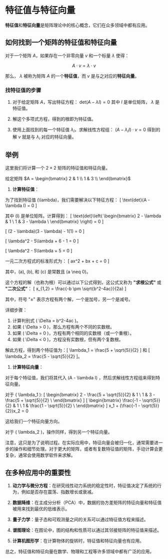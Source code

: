 # 特征值与特征向量

**特征值**和**特征向量**是矩阵理论中的核心概念，它们在众多领域中都有应用。

## 如何找到一个矩阵的特征值和特征向量

对于一个矩阵 $A$，如果存在一个非零向量 $v$ 和一个标量 $\lambda$ 使得：

```math
A \cdot v = \lambda \cdot v
```

那么， $\lambda$ 被称为矩阵 $A$ 的一个**特征值**，而 $v$ 是与之对应的**特征向量**。

### 找特征值的步骤

1. 对于给定矩阵 $A$，写出特征方程： $\text{det}(A - \lambda I) = 0$ 其中 $I$ 是单位矩阵， $\lambda$ 是特征值。

2. 解这个多项式方程，得到的根即为特征值。

3. 使用上面找到的每一个特征值 $\lambda_i$，求解线性方程组： $(A - \lambda_i I) \cdot v = 0$ 得到的解 $v$ 就是与 $\lambda_i$ 对应的特征向量。

## 举例

这里我们将计算一个 $2 \times 2$ 矩阵的特征值和特征向量。

给定矩阵 $A = \begin{bmatrix} 2 & 1 \\ 1 & 3 \\ \end{bmatrix}$

1. **计算特征值**：

为了找到特征值 \(\lambda\)，我们需要解决以下特征方程：
\[ \text{det}(A - \lambda I) = 0 \]

其中 \(I\) 是单位矩阵。计算得到：
\[ \text{det}\left( \begin{bmatrix}
2 - \lambda & 1 \\
1 & 3 - \lambda \\
\end{bmatrix} \right) = 0 \]

\[ (2 - \lambda)(3 - \lambda) - 1(1) = 0 \]

\[ \lambda^2 - 5\lambda + 6 - 1 = 0 \]

\[ \lambda^2 - 5\lambda + 5 = 0 \]

一元二次方程式的标准形式为：
\[ ax^2 + bx + c = 0 \]

其中，\(a\), \(b\), 和 \(c\) 是常数且 \(a \neq 0\)。

这个方程的解（也称为根）可以通过以下公式得到，这公式又称为 **"求根公式"** 或 **"二次公式"**：
\[ x_{1,2} = \frac{-b \pm \sqrt{b^2-4ac}}{2a} \]

其中，符号 "±" 表示方程有两个解，一个是加号，另一个是减号。

详细步骤：
1. 计算判别式 \( \Delta = b^2-4ac \)。
2. 如果 \( \Delta > 0 \)，那么方程有两个不同的实数根。
3. 如果 \( \Delta = 0 \)，方程有两个相同的实数根（或一个重根）。
4. 如果 \( \Delta < 0 \)，方程没有实数根，但有两个复数根。

解此方程，得到两个特征值为：\[ \lambda_1 = \frac{5 + \sqrt{5}}{2} \] 和 \[ \lambda_2 = \frac{5 - \sqrt{5}}{2} \]。

1. **计算特征向量**：

对于每个特征值，我们将其代入 \(A - \lambda I\) ，然后求解线性方程组来得到特征向量。

对于 \( \lambda_1 \):
\[ \begin{bmatrix}
2 - \frac{5 + \sqrt{5}}{2} & 1 \\
1 & 3 - \frac{5 + \sqrt{5}}{2} \\
\end{bmatrix} \]
\[ \begin{bmatrix}
\frac{-1 - \sqrt{5}}{2} & 1 \\
1 & \frac{1 - \sqrt{5}}{2} \\
\end{bmatrix} \]
x_1 + (\frac{-1 - \sqrt{5}}{2})x_2 = 0

这给我们一个特征向量方向。

对于 \( \lambda_2 \)，操作同样，得到另一个特征向量。

注意，这只是为了说明过程。在实际应用中，特征向量会被归一化，通常需要进一步的操作和细节处理。对于更大的矩阵，或者有复数特征值的矩阵，手动计算会更复杂，通常会使用数学软件来求解。

## 在多种应用中的重要性

1. **动力学与微分方程**：在研究线性动力系统的稳定性时，特征值决定了系统的行为，例如是否存在震荡、指数增长或衰减。

2. **数据降维**：在主成分分析（PCA）中，数据的协方差矩阵的特征向量和特征值被用来找到最优的低维表示。

3. **量子力学**：量子态和可观测量之间的关系可以通过特征值方程来描述。

4. **谱图理论**：在图论中，图的结构和性质可以通过其邻接矩阵的特征值来描述。

5. **计算机图形学**：在计算物体的旋转时，特征值和特征向量也有应用。

总之，特征值和特征向量在数学、物理和工程等许多领域中都有广泛的应用。
